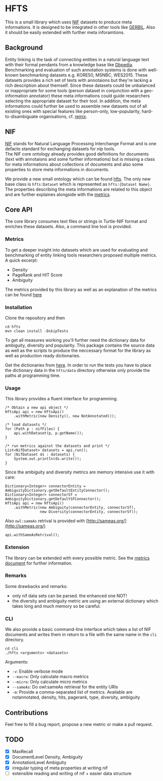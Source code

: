 # HFTS

This is a small library which uses [NIF](http://persistence.uni-leipzig.org/nlp2rdf)
datasets to produce meta informations. It is designed to be integrated in other tools
like [GERBIL](gerbil.aksw.org). Also it should be easily extended with further meta inforamtions. 

## Background

Entity linking is the task of connecting entities in a natural language text with their formal
pendants from a knowledge base like [Dbpedia](http://dbpedia.org). Benchmarking and evaluation of such annotation systems
is done with well-known benchmarking datasets e.g. KORE50, MSNBC, WES2015. These datasets
provides a rich set of texts with annotaions but they're lacking a rich description
about themself. Since these datasets could be unbalanced or inappropriate for some tools 
(person dataset in conjunction with a geo-information annotator) these meta informations could guide researchers selecting the appropriate dataset for their tool. In addition, the meta informations could further be used to assemble new datasets
out of all existing ones with special features like person-only, low-popularity, hard-to-disambiguate organisations, cf. [remix](https://github.com/santifa/hfts/blob/master/Remix.md).

## NIF

[NIF](http://persistence.uni-leipzig.org/nlp2rdf)
stands for Natural Language Processing Interchange Format and is one defacto
standard for exchanging datasets for nlp tools.  
The NIF core ontology already provides good definitions for documents (text with annotaions and some further informations)
but is missing a class for meta informations about collections of documents and also some
properties to store meta informations in documents.  

We provide a new small ontology which can be found [hfts](https://github.com/santifa/hfts/blob/master/ont/hfts.ttl).
The only new base class is `hfts:Dataset` which is represented as `hfts:{Dataset Name}`.
The properties describing the meta informations are related to this object and are 
further explaines alongside with the [metrics](https://github.com/santifa/hfts/blob/master/Metrics.md).

## Core API

The core library consumes text files or strings in Turtle-NIF format and
enriches these datasets. Also, a command line tool is provided.

### Metrics

To get a deeper insight into datasets which are used for evaluating and benchmarking of entity linking
tools researchers proposed multiple metrics. A quick excerpt:

* Density
* PageRank and HIT Score
* Ambiguity

The metrics provided by this library as well as an explanation of the metrics can be found [here](https://github.com/santifa/hfts/blob/master/Metrics.md)

### Installation

Clone the repository and then

    cd hfts
    mvn clean install -DskipTests
    
To get all measures working you'll further need the dictionary data for ambiguity, diversity and
popularity. This package contains the source data as well as the scripts to produce the neccessary
format for the library as well as production ready dictionaries.

Get the dictionaries from [here](https://github.com/santifa/hfts/releases/download/v1.0/hfts-voc.tar.xz).
In order to run the tests you have to place the dictionary data
in the `hfts/data` directory otherwise only provide the paths at programming time.

### Usage

This library provides a fluent interface for programming.

    /* Obtain a new api object */
    HftsApi api = new HftsApi()
        .withMetric(new Density(), new NotAnnotated());
    
    /* load datasets */
    for (Path p : nifFiles) {
        api.withDataset(p, p.getName());
    }
    
    /* run metrics against the datasets and print */
    List<NifDataset> datasets = api.run();
    for (NifDataset ds : datasets) {
        System.out.println(ds.write());
    }

Since the ambiguity and diversity metrics are memory intensive use it
with care:

    Dictionary<Integer> connectorEntity = AmbiguityDictionary.getDefaultEntityConnector();
    Dictionary<Integer> connectorSf = AmbiguityDictionary.getDefaultSFConnector();
    HftsApi api = new HftsApi()
        .withMetric(new Ambiguity(connectorEntity, connectorSf), 
                    new Diversity(connectorEntity, connectorSf));
   
Also `owl:sameAs` retrival is provided with [http://sameas.org/](http://sameas.org/)

    api.withSameAsRetrival();
    
### Extension

The library can be extended with every possible metric. See the [metrics document](https://github.com/santifa/hfts/blob/master/Metrics.md) for further information.

### Remarks

Some drawbacks and remarks:

* only nif data sets can be parsed. the enhanced one NOT!
* the diversity and ambiguity metric are using an external dictionary
 which takes long and much memory so be careful.

### CLI

We also provide a basic command-line interface which
takes a list of NIF documents and writes them in return to a
file with the same name in the `cli` directory.

    cd cli
    ./hfts <arguments> <datasets>
    
Arguments:
* `-v`: Enable verbose mode
* `--macro`: Only calculate macro metrics
* `--micro`: Only calculate micro metrics
* `--sameAs`: Do owl:sameAs retrieval for the entity URIs
* `-m`: Provide a comma-separated list of metrics. Available are notannotated, density, hits, pagerank, type, diversity, ambiguity

## Contributions

Feel free to fill a bug report, propose a new metric or 
make a pull request.


## TODO

- [x] MaxRecall  
- [x] DocumentLevel Density, Ambiguity  
- [x] AnnotationLevel Ambiguity  
- [x] irregular typing of meta properties at writing nif  
- [ ] extensible reading and writing of nif + easier data structure  
